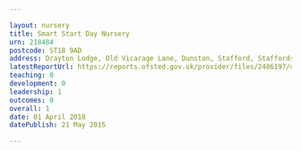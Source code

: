 ```yaml
---

layout: nursery
title: Smart Start Day Nursery
urn: 218484
postcode: ST18 9AD
address: Drayton Lodge, Old Vicarage Lane, Dunston, Stafford, Staffordshire, ST18 9AD
latestReportUrl: https://reports.ofsted.gov.uk/provider/files/2486197/urn/218484.pdf
teaching: 0
development: 0
leadership: 1
outcomes: 0
overall: 1
date: 01 April 2018 
datePublish: 21 May 2015

---
```

